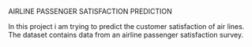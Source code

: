 
AIRLINE PASSENGER SATISFACTION PREDICTION


In this project i am trying to predict the customer satisfaction of air lines. The dataset contains data from an airline passenger satisfaction survey.